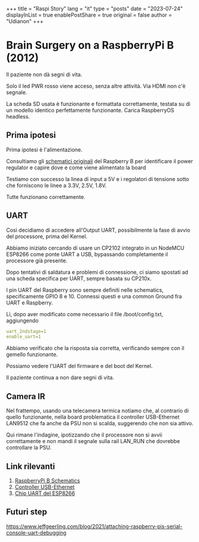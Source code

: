 +++
title = "Raspi Story"
lang = "it"
type = "posts"
date = "2023-07-24"
displayInList = true
enablePostShare = true
original = false
author = "Udianon"
+++

# Brain Surgery on a RaspberryPi B (2012)
Il paziente non dà segni di vita.

Solo il led PWR rosso viene acceso, senza altre attività. Via HDMI non c'è segnale.

La scheda SD usata è funzionante e formattata correttamente, testata su di un modello identico perfettamente funzionante. Carica RaspberryOS headless.

## Prima ipotesi
Prima ipotesi è l'alimentazione.

Consultiamo gli [schematici originali](https://www.raspberrypi.com/app/uploads/2012/04/Raspberry-Pi-Schematics-R1.0.pdf) del Raspberry B per identificare il power regulator e capire dove e come viene alimentato la board

Testiamo con successo la linea di input a 5V e i regolatori di tensione sotto che forniscono le linee a 3.3V, 2.5V, 1.8V. 

Tutte funzionano correttamente.

## UART

Così decidiamo di accedere all'Output UART, possibilmente la fase di avvio del processore, prima del Kernel.

Abbiamo iniziato cercando di usare un CP2102 integrato in un NodeMCU ESP8266 come ponte UART a USB, bypassando completamente il processore già presente.

Dopo tentativi di saldatura e problemi di connessione, ci siamo spostati ad una scheda specifica per UART, sempre basata su CP210x.

I pin UART del Raspberry sono sempre definiti nelle schematics, specificamente GPIO 8 e 10.
Connessi questi e una common Ground fra UART e Raspberry.

Lì, dopo aver modificato come necessario il file /boot/config.txt, aggiungendo 
```yaml
uart_2ndstage=1
enable_uart=1
```

Abbiamo verificato che la risposta sia corretta, verificando sempre con il gemello funzionante. 

Possiamo vedere  l'UART del firmware e del boot del Kernel.

Il paziente continua a non dare segni di vita.

## Camera IR

Nel frattempo, usando una telecamera termica notiamo che, al contrario di quello funzionante, nella board problematica il controller USB-Ethernet LAN9512 che fa anche da PSU non si scalda, suggerendo che non sia attivo.

Qui rimane l'indagine, ipotizzando che il processore non si avvii correttamente e non mandi il segnale sulla rail LAN_RUN che dovrebbe controllare la PSU. 


## Link rilevanti

1. [RaspberryPi B Schematics](https://www.raspberrypi.com/app/uploads/2012/04/Raspberry-Pi-Schematics-R1.0.pdf)
2. [Controller USB-Ethernet](https://ww1.microchip.com/downloads/en/DeviceDoc/00002304A.pdf)
3. [Chip UART del ESP8266](https://www.silabs.com/documents/public/data-sheets/CP2102-9.pdf)

## Futuri step
https://www.jeffgeerling.com/blog/2021/attaching-raspberry-pis-serial-console-uart-debugging